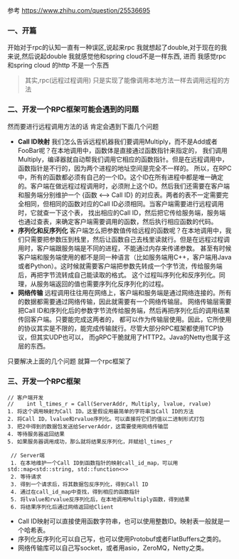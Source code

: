 参考 https://www.zhihu.com/question/25536695

### 一、开篇
   开始对于rpc的认知一直有一种误区,说起来rpc 我就想起了double,对于现在的我来说,然后说起double 我就感觉他和spring cloud不是一样东西,
   进而 我感觉rpc 和spring cloud 的http 不是一个东西  
   > 其实,rpc(远程过程调用) 只是实现了能像调用本地方法一样去调用远程的方法

### 二、开发一个RPC框架可能会遇到的问题

   然而要进行远程调用方法的话 肯定会遇到下面几个问题
   * **Call ID映射**
        我们怎么告诉远程机器我们要调用Multiply，而不是Add或者FooBar呢？在本地调用中，函数体是直接通过函数指针来指定的，
        我们调用Multiply，编译器就自动帮我们调用它相应的函数指针。但是在远程调用中，函数指针是不行的，因为两个进程的地址空间是完全不一样的。
        所以，在RPC中，所有的函数都必须有自己的一个ID。这个ID在所有进程中都是唯一确定的。客户端在做远程过程调用时，必须附上这个ID。然后我们还需要在客户端和服务端分别维护一个
         {函数 <--> Call ID} 的对应表。两者的表不一定需要完全相同，但相同的函数对应的Call ID必须相同。当客户端需要进行远程调用时，它就查一下这个表，
         找出相应的Call ID，然后把它传给服务端，服务端也通过查表，来确定客户端需要调用的函数，然后执行相应函数的代码。
   * **序列化和反序列化** 
        客户端怎么把参数值传给远程的函数呢？在本地调用中，我们只需要把参数压到栈里，然后让函数自己去栈里读就行。但是在远程过程调用时，客户端跟服务端是不同的进程，不能通过内存来传递参数。
        甚至有时候客户端和服务端使用的都不是同一种语言（比如服务端用C++，客户端用Java或者Python）。这时候就需要客户端把参数先转成一个字节流，传给服务端后，再把字节流转成自己能读取的格式。
        这个过程叫序列化和反序列化。同理，从服务端返回的值也需要序列化反序列化的过程。
   * **网络传输**
        远程调用往往用在网络上，客户端和服务端是通过网络连接的。所有的数据都需要通过网络传输，因此就需要有一个网络传输层。
        网络传输层需要把Call ID和序列化后的参数字节流传给服务端，然后再把序列化后的调用结果传回客户端。只要能完成这两者的，
        都可以作为传输层使用。因此，它所使用的协议其实是不限的，能完成传输就行。尽管大部分RPC框架都使用TCP协议，但其实UDP也可以，
        而gRPC干脆就用了HTTP2。Java的Netty也属于这层的东西。
        
   只要解决上面的几个问题 就算一个rpc框架了
   
### 三、开发一个RPC框架
   
   ```text
   // 客户端开发
   //    int l_times_r = Call(ServerAddr, Multiply, lvalue, rvalue)
   1. 将这个调用映射为Call ID。这里假设用最简单的字符串当Call ID的方法
   2. 将Call ID，lvalue和rvalue序列化。可以直接将它们的值以二进制形式打包
   3. 把2中得到的数据包发送给ServerAddr，这需要使用网络传输层
   4. 等待服务器返回结果
   5. 如果服务器调用成功，那么就将结果反序列化，并赋给l_times_r
      
    // Server端
    1. 在本地维护一个Call ID到函数指针的映射call_id_map，可以用std::map<std::string, std::function<>>
    2. 等待请求
    3. 得到一个请求后，将其数据包反序列化，得到Call ID
    4. 通过在call_id_map中查找，得到相应的函数指针
    5. 将lvalue和rvalue反序列化后，在本地调用Multiply函数，得到结果
    6. 将结果序列化后通过网络返回给Client
```
   * Call ID映射可以直接使用函数字符串，也可以使用整数ID。映射表一般就是一个哈希表。
   * 序列化反序列化可以自己写，也可以使用Protobuf或者FlatBuffers之类的。
   * 网络传输库可以自己写socket，或者用asio，ZeroMQ，Netty之类。
   
   
   